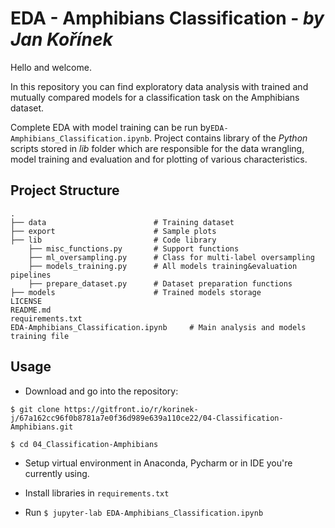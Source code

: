 # EDA - Amphibians Classification - *by Jan Kořínek*
Hello and welcome. 

In this repository you can find exploratory data analysis with trained and mutually compared models for a classification task on the Amphibians dataset.

Complete EDA with model training can be run by`EDA-Amphibians_Classification.ipynb`. Project contains library of the *Python* scripts stored in *lib* folder which are responsible for the data wrangling, model training and evaluation and for plotting of various characteristics.

## Project Structure
    .
    ├── data                        # Training dataset
    ├── export                      # Sample plots
    ├── lib                         # Code library
        ├── misc_functions.py       # Support functions
        ├── ml_oversampling.py      # Class for multi-label oversampling
        ├── models_training.py      # All models training&evaluation pipelines
        ├── prepare_dataset.py      # Dataset preparation functions
    ├── models                      # Trained models storage
    LICENSE
    README.md
    requirements.txt
    EDA-Amphibians_Classification.ipynb     # Main analysis and models training file

## Usage
* Download and go into the repository:

`$ git clone https://gitfront.io/r/korinek-j/67a162cc96f0b8781a7e0f36d989e639a110ce22/04-Classification-Amphibians.git`

`$ cd 04_Classification-Amphibians`

* Setup virtual environment in Anaconda, Pycharm or in IDE you're currently using.

* Install libraries in `requirements.txt`

* Run `$ jupyter-lab EDA-Amphibians_Classification.ipynb`